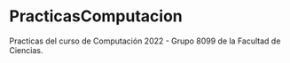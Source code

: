 # PracticasComputacion
Practicas del curso de Computación 2022 - Grupo 8099 de la Facultad de Ciencias.
